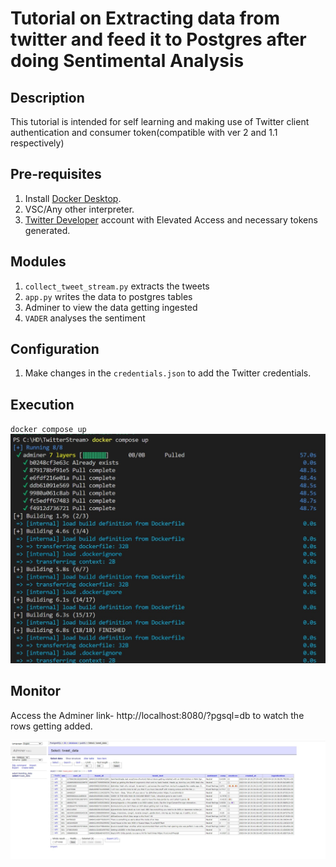 # Tutorial on Extracting data from twitter and feed it to Postgres after doing Sentimental Analysis

## Description
This tutorial is intended for self learning and making use of Twitter client authentication and consumer token(compatible with ver 2 and 1.1 respectively)

## Pre-requisites
1. Install [Docker Desktop](https://www.docker.com/products/docker-desktop/).
2. VSC/Any other interpreter.
3. [Twitter Developer](https://developer.twitter.com/en/portal/dashboard) account with Elevated Access and necessary tokens generated.

## Modules
1. `collect_tweet_stream.py` extracts the tweets
2. `app.py` writes the data to postgres tables
3. Adminer  to view the data getting ingested
4. `VADER` analyses the sentiment

## Configuration
1. Make changes in the `credentials.json` to add the Twitter credentials.


## Execution

`docker compose up`
![alt text](https://github.com/subashkonar13/twitterStreaming/blob/main/images/git1.jpg)

## Monitor

Access the Adminer link- http://localhost:8080/?pgsql=db to watch the rows getting added.

![](https://github.com/subashkonar13/twitterStreaming/blob/main/images/git124.jpg)
